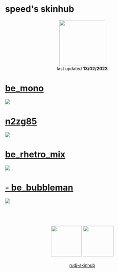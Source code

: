 # speed's skinhub
<p align="center">
<a href="https://osu.ppy.sh/users/12067932">
  <img src="https://a.ppy.sh/12067932"  
       width="150"
       height="150"></a>
<br>
last updated <b>13/02/2023</b>
</p>

# [be_mono](https://github.com/rudj-skinhub/woal/raw/tyfh/speed/be_mono.osk)
[![](https://i.imgur.com/CRSZLU3.jpeg)](https://github.com/rudj-skinhub/woal/raw/tyfh/speed/be_mono.osk)

# [n2zg85](https://github.com/rudj-skinhub/woal/raw/tyfh/speed/n2zg85.osk)
[![](https://cdn.discordapp.com/attachments/1020438364001939547/1020440353008013422/screenshot1335.jpg)](https://github.com/rudj-skinhub/woal/raw/tyfh/speed/n2zg85.osk)

# [be_rhetro_mix](https://github.com/rudj-skinhub/woal/raw/tyfh/speed/be_rhetro_mix.osk)
[![](https://media.discordapp.net/attachments/1020438364001939547/1020440952806051860/screenshot1342.jpg?width=1214&height=683)](https://github.com/rudj-skinhub/woal/raw/tyfh/speed/be_rhetro_mix.osk)

# [- be_bubbleman](https://github.com/rudj-skinhub/woal/raw/tyfh/speed/-%20be_bubbleman.osk)
[![](https://i.imgur.com/7MqkXSX.jpeg)](https://github.com/rudj-skinhub/woal/raw/tyfh/speed/-%20be_bubbleman.osk)

#
<p align="center">
  <br></br>
  <a href="https://www.youtube.com/channel/UCPcIHRgGgZXTQwbUKRZYb6w">
  <img src="https://i.imgur.com/YWbDUUy.png"  
       width="100" 
       height="100"></a>
  <a href="https://twitter.com/haazard0">
  <img src="https://i.imgur.com/PUQ5uWf.png" 
       width="100" 
       height="100"></a>
  <br></br>
  <a href="README.md">rudj-skinhub</a>
 </p>
